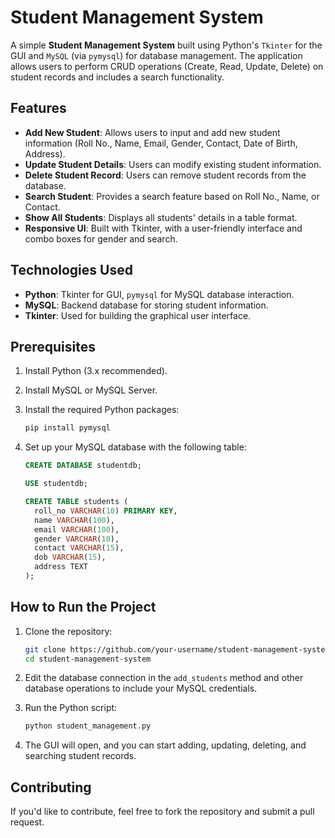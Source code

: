 # Student Management System

A simple **Student Management System** built using Python's `Tkinter` for the GUI and `MySQL` (via `pymysql`) for database management. The application allows users to perform CRUD operations (Create, Read, Update, Delete) on student records and includes a search functionality.

## Features

- **Add New Student**: Allows users to input and add new student information (Roll No., Name, Email, Gender, Contact, Date of Birth, Address).
- **Update Student Details**: Users can modify existing student information.
- **Delete Student Record**: Users can remove student records from the database.
- **Search Student**: Provides a search feature based on Roll No., Name, or Contact.
- **Show All Students**: Displays all students' details in a table format.
- **Responsive UI**: Built with Tkinter, with a user-friendly interface and combo boxes for gender and search.

## Technologies Used

- **Python**: Tkinter for GUI, `pymysql` for MySQL database interaction.
- **MySQL**: Backend database for storing student information.
- **Tkinter**: Used for building the graphical user interface.

## Prerequisites

1. Install Python (3.x recommended).
2. Install MySQL or MySQL Server.
3. Install the required Python packages:

   ```bash
   pip install pymysql
   ```

4. Set up your MySQL database with the following table:

   ```sql
   CREATE DATABASE studentdb;

   USE studentdb;

   CREATE TABLE students (
     roll_no VARCHAR(10) PRIMARY KEY,
     name VARCHAR(100),
     email VARCHAR(100),
     gender VARCHAR(10),
     contact VARCHAR(15),
     dob VARCHAR(15),
     address TEXT
   );
   ```

## How to Run the Project

1. Clone the repository:

   ```bash
   git clone https://github.com/your-username/student-management-system.git
   cd student-management-system
   ```

2. Edit the database connection in the `add_students` method and other database operations to include your MySQL credentials.

3. Run the Python script:

   ```bash
   python student_management.py
   ```

4. The GUI will open, and you can start adding, updating, deleting, and searching student records.

## Contributing

If you'd like to contribute, feel free to fork the repository and submit a pull request.

